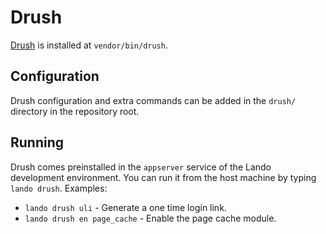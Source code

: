 Drush
=====

[Drush](http://docs.drush.org/en/8.x/) is installed at `vendor/bin/drush`.

Configuration
-------------
Drush configuration and extra commands can be added in the `drush/` directory in the repository root.

Running
-------
Drush comes preinstalled in the `appserver` service of the Lando development environment.
You can run it from the host machine by typing `lando drush`.  Examples:
* `lando drush uli` - Generate a one time login link.
* `lando drush en page_cache` - Enable the page cache module.

